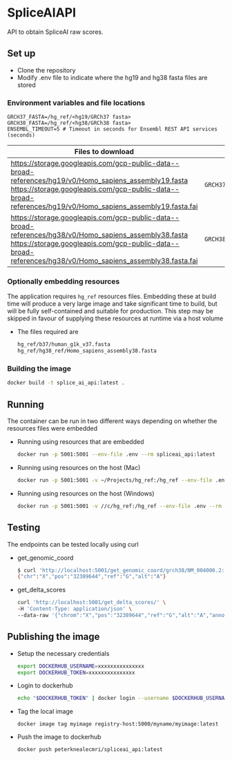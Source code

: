 # SpliceAIAPI

API to obtain SpliceAI raw scores.

## Set up
* Clone the repository
* Modify .env file to indicate where the hg19 and hg38 fasta files are stored

### Environment variables and file locations

```
GRCH37_FASTA=/hg_ref/<hg19/GRCh37 fasta>
GRCH38_FASTA=/hg_ref/<hg38/GRCh38 fasta>
ENSEMBL_TIMEOUT=5 # Timeout in seconds for Ensembl REST API services (seconds)
```

| Files to download | Environment variable |
|-------------------|----------------------|
| https://storage.googleapis.com/gcp-public-data--broad-references/hg19/v0/Homo_sapiens_assembly19.fasta<br>https://storage.googleapis.com/gcp-public-data--broad-references/hg19/v0/Homo_sapiens_assembly19.fasta.fai | `GRCH37_FASTA=/hg_ref/Homo_sapiens_assembly19.fasta` |
| https://storage.googleapis.com/gcp-public-data--broad-references/hg38/v0/Homo_sapiens_assembly38.fasta<br>https://storage.googleapis.com/gcp-public-data--broad-references/hg38/v0/Homo_sapiens_assembly38.fasta.fai | `GRCH38_FASTA=/hg_ref/Homo_sapiens_assembly38.fasta` |


### Optionally embedding resources
The application requires `hg_ref` resources files. Embedding these at build time will produce a very large image and take significant time to build, but will be fully self-contained and suitable for production. This step may be skipped in favour of supplying these resources at runtime via a host volume
- The files required are
    ```sh
    hg_ref/b37/human_g1k_v37.fasta
    hg_ref/hg38_ref/Homo_sapiens_assembly38.fasta
    ```

### Building the image
```sh
docker build -t splice_ai_api:latest .
```

## Running
The container can be run in two different ways depending on whether the resources files were embedded
- Running using resources that are embedded
    ```sh
    docker run -p 5001:5001 --env-file .env --rm spliceai_api:latest
    ```
- Running using resources on the host (Mac)
    ```sh
    docker run -p 5001:5001 -v ~/Projects/hg_ref:/hg_ref --env-file .env --rm spliceai_api:latest
    ```
- Running using resources on the host (Windows)
    ```sh
    docker run -p 5001:5001 -v //c/hg_ref:/hg_ref --env-file .env --rm spliceai_api:latest    
    ```

## Testing
The endpoints can be tested locally using curl

- get_genomic_coord
    ```sh
    $ curl 'http://localhost:5001/get_genomic_coord/grch38/NM_004006.2:c.4375C%3ET'
    {"chr":"X","pos":"32389644","ref":"G","alt":"A"}
    ```

- get_delta_scores
    ```sh
    curl 'http://localhost:5001/get_delta_scores/' \
    -H 'Content-Type: application/json' \
    --data-raw '{"chrom":"X","pos":"32389644","ref":"G","alt":"A","annotation":"grch38","distance":50,"mask":0}'
    ```
## Publishing the image

- Setup the necessary credentials
    ```sh
    export DOCKERHUB_USERNAME=xxxxxxxxxxxxxxx
    export DOCKERHUB_TOKEN=xxxxxxxxxxxxxxx
    ```

- Login to dockerhub
    ```sh
    echo "$DOCKERHUB_TOKEN" | docker login --username $DOCKERHUB_USERNAME --password-stdin
    ````

- Tag the local image
    ```
    docker image tag myimage registry-host:5000/myname/myimage:latest
    ```

- Push the image to dockerhub
    ```sh
    docker push peterknealecmri/spliceai_api:latest
    ```

    

